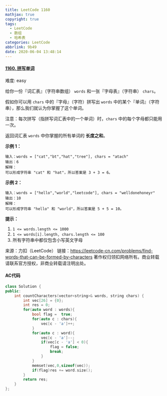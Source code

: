 ```yaml
---
title: LeetCode 1160
mathjax: true
copyright: true
tags:
  - LeetCode
  - 数组
  - 哈希表
categories: LeetCode
abbrlink: 9b49
date: 2020-06-04 13:48:14
---
```


#### [1160. 拼写单词](https://leetcode-cn.com/problems/find-words-that-can-be-formed-by-characters/)

难度: easy

给你一份『词汇表』（字符串数组） `words` 和一张『字母表』（字符串） `chars`。

假如你可以用 `chars` 中的『字母』（字符）拼写出 `words` 中的某个『单词』（字符串），那么我们就认为你掌握了这个单词。

注意：每次拼写（指拼写词汇表中的一个单词）时，`chars` 中的每个字母都只能用一次。

返回词汇表 `words` 中你掌握的所有单词的 **长度之和**。

**示例 1：**

```
输入：words = ["cat","bt","hat","tree"], chars = "atach"
输出：6
解释： 
可以形成字符串 "cat" 和 "hat"，所以答案是 3 + 3 = 6。
```

<!--more-->

**示例 2：**

```
输入：words = ["hello","world","leetcode"], chars = "welldonehoneyr"
输出：10
解释：
可以形成字符串 "hello" 和 "world"，所以答案是 5 + 5 = 10。
```

**提示：**

1. `1 <= words.length <= 1000`
2. `1 <= words[i].length, chars.length <= 100`
3. 所有字符串中都仅包含小写英文字母

来源：力扣（LeetCode）
链接：https://leetcode-cn.com/problems/find-words-that-can-be-formed-by-characters
著作权归领扣网络所有。商业转载请联系官方授权，非商业转载请注明出处。

#### AC代码

```c++
class Solution {
public:
    int countCharacters(vector<string>& words, string chars) {
        int vec[26] = {0};
        int res = 0;
        for(auto word : words){
            bool flag =  true;
            for(auto c : chars){
                vec[c - 'a']++;
            }
            for(auto c : word){
                vec[c - 'a']--;
                if(vec[c - 'a'] < 0){
                    flag = false;
                    break;
                }
            }
            memset(vec,0,sizeof(vec));
            if(flag)res += word.size();
        }
        return res;
    }
};
```

